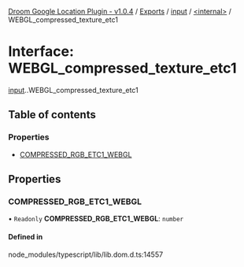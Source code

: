 [Droom Google Location Plugin - v1.0.4](../README.md) / [Exports](../modules.md) / [input](../modules/input.md) / [<internal\>](../modules/input._internal_.md) / WEBGL\_compressed\_texture\_etc1

# Interface: WEBGL\_compressed\_texture\_etc1

[input](../modules/input.md).[<internal>](../modules/input._internal_.md).WEBGL_compressed_texture_etc1

## Table of contents

### Properties

- [COMPRESSED\_RGB\_ETC1\_WEBGL](input._internal_.WEBGL_compressed_texture_etc1.md#compressed_rgb_etc1_webgl)

## Properties

### COMPRESSED\_RGB\_ETC1\_WEBGL

• `Readonly` **COMPRESSED\_RGB\_ETC1\_WEBGL**: `number`

#### Defined in

node_modules/typescript/lib/lib.dom.d.ts:14557
